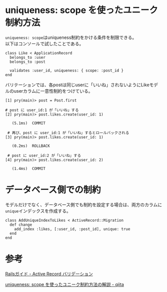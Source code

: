 # uniqueness: scope を使ったユニーク制約方法

`uniqueness: scope`はuniqueness制約をかける条件を制限できる。  
以下はコンソールで試したことである。

```
class Like < ApplicationRecord
  belongs_to :user
  belongs_to :post

  validates :user_id, uniqueness: { scope: :post_id }
end
```
バリテーションでは、各postは同じuserに「いいね」されないようにLikeモデルのuserカラムに一意性制約をつけている。

```
[1] pry(main)> post = Post.first

# post に user_id:1 が「いいね」する
[2] pry(main)> post.likes.create(user_id: 1)

   (5.1ms)  COMMIT
 
 # 再び、post に user_id:1 が「いいね」するとロールバックされる
[3] pry(main)> post.likes.create(user_id: 1)

   (0.2ms)  ROLLBACK
 
 # post に user_id:2 が「いいね」する
[4] pry(main)> post.likes.create(user_id: 2)

   (1.4ms)  COMMIT

```

# データベース側での制約

モデルだけでなく、データベース側でも制約を設定する場合は、両方のカラムに`unique`インデックスを作成する。

```
class AddUniqueIndexToLikes < ActiveRecord::Migration
  def change
    add_index :likes, [:user_id, :post_id], unique: true
  end
end
```

# 参考

[Railsガイド - Active Record バリデーション](https://railsguides.jp/active_record_validations.html#uniqueness)

[uniqueness: scope を使ったユニーク制約方法の解説 - qiita](https://qiita.com/j-sunaga/items/d7f0e944baad6e56206c)
